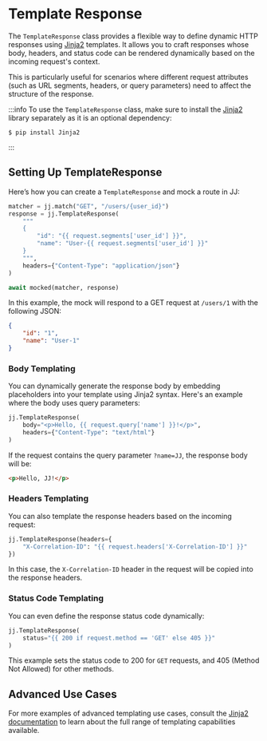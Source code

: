 # Template Response

The `TemplateResponse` class provides a flexible way to define dynamic HTTP responses using [Jinja2](https://jinja.palletsprojects.com) templates. It allows you to craft responses whose body, headers, and status code can be rendered dynamically based on the incoming request's context.

This is particularly useful for scenarios where different request attributes (such as URL segments, headers, or query parameters) need to affect the structure of the response.

:::info
To use the `TemplateResponse` class, make sure to install the [Jinja2](https://pypi.org/project/Jinja2/) library separately as it is an optional dependency:
```shell
$ pip install Jinja2
```
:::

## Setting Up TemplateResponse

Here’s how you can create a `TemplateResponse` and mock a route in JJ:

```python
matcher = jj.match("GET", "/users/{user_id}")
response = jj.TemplateResponse(
    """
    {
        "id": "{{ request.segments['user_id'] }}",
        "name": "User-{{ request.segments['user_id'] }}"
    }
    """,
    headers={"Content-Type": "application/json"}
)

await mocked(matcher, response)
```

In this example, the mock will respond to a GET request at `/users/1` with the following JSON:

```json
{
    "id": "1",
    "name": "User-1"
}
```

### Body Templating

You can dynamically generate the response body by embedding placeholders into your template using Jinja2 syntax. Here's an example where the body uses query parameters:

```python
jj.TemplateResponse(
    body="<p>Hello, {{ request.query['name'] }}!</p>",
    headers={"Content-Type": "text/html"}
)
```

If the request contains the query parameter `?name=JJ`, the response body will be:

```html
<p>Hello, JJ!</p>
```

### Headers Templating

You can also template the response headers based on the incoming request:

```python
jj.TemplateResponse(headers={
    "X-Correlation-ID": "{{ request.headers['X-Correlation-ID'] }}"
})
```

In this case, the `X-Correlation-ID` header in the request will be copied into the response headers.

### Status Code Templating

You can even define the response status code dynamically:

```python
jj.TemplateResponse(
    status="{{ 200 if request.method == 'GET' else 405 }}"
)
```

This example sets the status code to 200 for `GET` requests, and 405 (Method Not Allowed) for other methods.

## Advanced Use Cases

For more examples of advanced templating use cases, consult the [Jinja2 documentation](https://jinja.palletsprojects.com/templates/) to learn about the full range of templating capabilities available.
